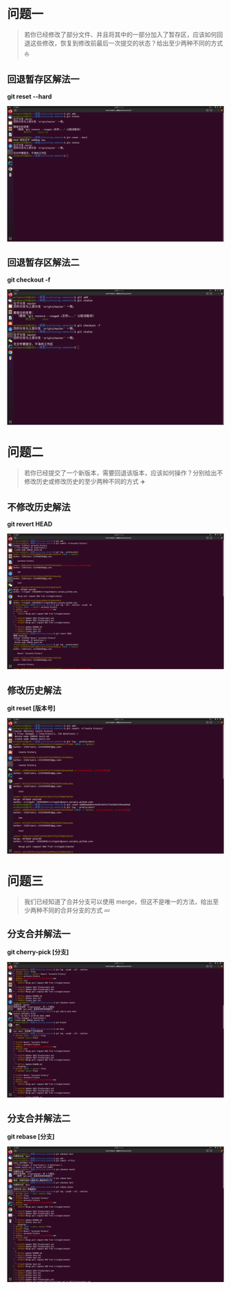 # 问题一

>  若你已经修改了部分文件、并且将其中的一部分加入了暂存区，应该如何回退这些修改，恢复到修改前最后一次提交的状态？给出至少两种不同的方式 :sailboat:

## 回退暂存区解法一

**git reset --hard**

![image-20221108192221814](./image-20221108192221814.png)



## 回退暂存区解法二

**git checkout -f**

![image-20221108192317397](./image-20221108192317397.png)





# 问题二

>  若你已经提交了一个新版本，需要回退该版本，应该如何操作？分别给出不修改历史或修改历史的至少两种不同的方式 :airplane:

## 不修改历史解法

**git revert HEAD**

![image-20221108192527831](./image-20221108192527831.png)



## 修改历史解法

**git reset [版本号]**

![image-20221108192429563](./image-20221108192429563.png)





# 问题三

>  我们已经知道了合并分支可以使用 merge，但这不是唯一的方法，给出至少两种不同的合并分支的方式 :zzz:

## 分支合并解法一

**git cherry-pick [分支]**

![image-20221108192705347](./image-20221108192705347.png)



## 分支合并解法二

**git rebase [分支]**

![image-20221108192813082](./image-20221108192813082.png)
